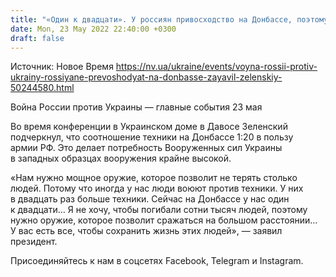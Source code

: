 ```yaml
---
title: "«Один к двадцати». У россиян привосходство на Донбассе, поэтому нужно мощное оружие — Зеленский"
date: Mon, 23 May 2022 22:40:00 +0300
draft: false
---
```

Источник: Новое Время https://nv.ua/ukraine/events/voyna-rossii-protiv-ukrainy-rossiyane-prevoshodyat-na-donbasse-zayavil-zelenskiy-50244580.html


Война России против Украины — главные события 23 мая

 Во время конференции в Украинском доме в Давосе Зеленский подчеркнул, что соотношение техники на Донбассе 1:20 в пользу армии РФ. Это делает потребность Вооруженных сил Украины в западных образцах вооружения крайне высокой.

«Нам нужно мощное оружие, которое позволит не терять столько людей. Потому что иногда у нас люди воюют против техники. У них в двадцать раз больше техники. Сейчас на Донбассе у нас один к двадцати… Я не хочу, чтобы погибали сотни тысяч людей, поэтому нужно оружие, которое позволит сражаться на большом расстоянии… У вас есть все, чтобы сохранить жизнь этих людей», — заявил президент.

Присоединяйтесь к нам в соцсетях Facebook, Telegram и Instagram.
